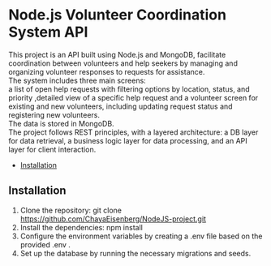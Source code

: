 # Node.js Volunteer Coordination System API

This project is an API built using Node.js and MongoDB, facilitate coordination between volunteers and help seekers by managing and organizing volunteer responses to requests for assistance.
<br>
The system includes three main screens:
<br>
a list of open help requests with filtering options by location, status, and priority ,detailed view of a specific help request and a volunteer screen for existing and new volunteers, including updating request status and registering new volunteers. 
<br>
The data is stored in MongoDB. 
<br>
The project follows REST principles, with a layered architecture: a DB layer for data retrieval, a business logic layer for data processing, and an API layer for client interaction.

- [Installation](#installation)
  
## Installation

1. Clone the repository: git clone https://github.com/ChayaEisenberg/NodeJS-project.git
2. Install the dependencies: npm install
3. Configure the environment variables by creating a .env file based on the provided .env .
4. Set up the database by running the necessary migrations and seeds.
